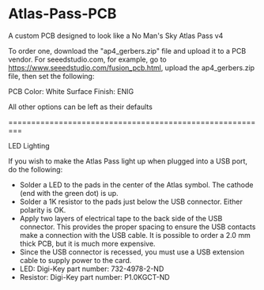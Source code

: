 # Atlas-Pass-PCB
A custom PCB designed to look like a No Man's Sky Atlas Pass v4

To order one, download the "ap4_gerbers.zip" file and upload it to a PCB vendor.
For seeedstudio.com, for example, go to https://www.seeedstudio.com/fusion_pcb.html, upload the ap4_gerbers.zip file, then set the following:

PCB Color: White
Surface Finish: ENIG

All other options can be left as their defaults

=========================================================

LED Lighting

If you wish to make the Atlas Pass light up when plugged into a USB port, do the following:
* Solder a LED to the pads in the center of the Atlas symbol.  The cathode (end with the green dot) is up.
* Solder a 1K resistor to the pads just below the USB connector. Either polarity is OK.
* Apply two layers of electrical tape to the back side of the USB connector.  This provides the proper spacing to ensure the USB contacts make a connection with the USB cable.  It is possible to order a 2.0 mm thick PCB, but it is much more expensive.
* Since the USB connector is recessed, you must use a USB extension cable to supply power to the card.
* LED: Digi-Key part number: 732-4978-2-ND
* Resistor: Digi-Key part number: P1.0KGCT-ND 

